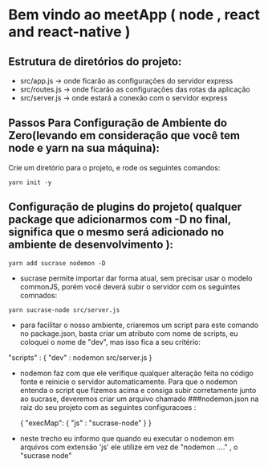 # Bem vindo ao meetApp ( node , react and react-native ) 


## Estrutura de diretórios do projeto: 
  - src/app.js -> onde ficarão as configurações do servidor express
  - src/routes.js -> onde ficarão as configurações das rotas da aplicação 
  - src/server.js -> onde estará a conexão com o servidor express
  
## Passos Para Configuração de Ambiente do Zero(levando em consideração que você tem node e yarn na sua máquina): 
  
  Crie um diretório para o projeto, e rode os seguintes comandos:
  
    yarn init -y

## Configuração de plugins do projeto( qualquer package que adicionarmos com -D no final, significa que o mesmo será adicionado no ambiente de desenvolvimento ): 

    yarn add sucrase nodemon -D 

  - sucrase permite importar dar forma atual, sem precisar usar o modelo commonJS, porém você deverá subir o servidor com os seguintes comnados: 
    
   ```
   yarn sucrase-node src/server.js
   ```   
   
  - para  facilitar o nosso ambiente, criaremos um script para este comando no package.json, basta criar um atributo com nome de scripts,
  eu coloquei o nome de "dev", mas isso fica a seu critério:
  
  "scripts" : { "dev" : nodemon src/server.js }    
    
  - nodemon faz com que ele verifique qualquer alteração feita no código fonte e reinicie o servidor automaticamente. Para que o nodemon
    entenda o script que fizemos acima e consiga subir corretamente junto ao sucrase, deveremos criar um arquivo chamado ###nodemon.json na                raiz do seu projeto com as seguintes configuracoes : 
    
    { "execMap": { "js" : "sucrase-node" }  }
    
   - neste trecho eu informo que quando eu executar o nodemon em arquivos com extensão 'js' ele utilize em vez de "nodemon ...." , o "sucrase node"
